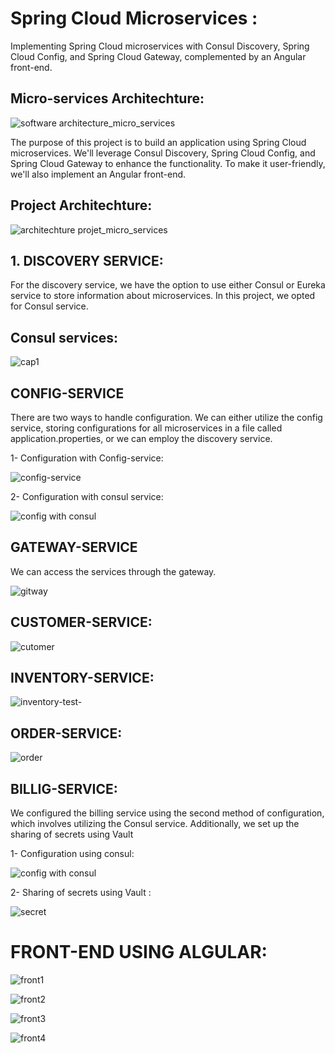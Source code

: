# Spring Cloud Microservices : 

Implementing Spring Cloud microservices with Consul Discovery, Spring Cloud Config, and Spring Cloud Gateway, complemented by an Angular front-end.

## Micro-services Architechture:

![software architecture_micro_services](https://github.com/YasminaElhassani/Spring-Cloud-Microservices_With-Angular/assets/103280152/4ea0827f-8226-4eee-a179-d30ae3f4ec56)

The purpose of this project is to build an application using Spring Cloud microservices. We'll leverage Consul Discovery, Spring Cloud Config, and Spring Cloud Gateway to enhance the functionality. To make it user-friendly, we'll also implement an Angular front-end.

## Project Architechture:

![architechture projet_micro_services](https://github.com/YasminaElhassani/Spring-Cloud-Microservices_With-Angular/assets/103280152/cb993217-a0fc-4907-a9da-4564c9c82f57)


## 1. DISCOVERY SERVICE:

For the discovery service, we have the option to use either Consul or Eureka service to store information about microservices. In this project, we opted for Consul service.
   
## Consul services:

![cap1](https://github.com/YasminaElhassani/Spring-Cloud-Microservices_With-Angular/assets/103280152/a98189ee-f164-4d87-803f-c13f0b231112)

## CONFIG-SERVICE

There are two ways to handle configuration. We can either utilize the config service, storing configurations for all microservices in a file called application.properties, or we can employ the discovery service.

1- Configuration with Config-service: 

![config-service](https://github.com/YasminaElhassani/Spring-Cloud-Microservices_With-Angular/assets/103280152/e502f094-fd9e-49ba-a3fd-347c15d75abe)

2- Configuration with consul service:

![config with consul](https://github.com/YasminaElhassani/Spring-Cloud-Microservices_With-Angular/assets/103280152/3f9c5416-dbd0-4874-9c2b-67109c14ccda)

## GATEWAY-SERVICE

We can access the services through the gateway.

![gitway](https://github.com/YasminaElhassani/Spring-Cloud-Microservices_With-Angular/assets/103280152/c781e148-b33c-435b-8278-8926155f386b)

## CUSTOMER-SERVICE:

![cutomer](https://github.com/YasminaElhassani/Spring-Cloud-Microservices_With-Angular/assets/103280152/98eca5e0-414d-46b8-8b35-f1426dc19da7)

## INVENTORY-SERVICE:

![inventory-test-](https://github.com/YasminaElhassani/Spring-Cloud-Microservices_With-Angular/assets/103280152/e0e67b97-ce15-486c-9ca6-daa16e5d111c)

## ORDER-SERVICE:

![order](https://github.com/YasminaElhassani/Spring-Cloud-Microservices_With-Angular/assets/103280152/106d4acf-d907-4187-8ada-3ece625ab511)

## BILLIG-SERVICE:

We configured the billing service using the second method of configuration, which involves utilizing the Consul service. Additionally, we set up the sharing of secrets using Vault

1- Configuration using consul:

![config with consul](https://github.com/YasminaElhassani/Spring-Cloud-Microservices_With-Angular/assets/103280152/3f9c5416-dbd0-4874-9c2b-67109c14ccda)

2- Sharing of secrets using Vault :

![secret](https://github.com/YasminaElhassani/Spring-Cloud-Microservices_With-Angular/assets/103280152/2635e84a-634a-4681-8662-e1e4225ee3d4)

# FRONT-END USING ALGULAR:

![front1](https://github.com/YasminaElhassani/Spring-Cloud-Microservices_With-Angular/assets/103280152/34ec5028-2482-4701-b135-7a8cedd76928)

![front2](https://github.com/YasminaElhassani/Spring-Cloud-Microservices_With-Angular/assets/103280152/dcdabf50-3244-4109-bd2d-c8552e99f454)

![front3](https://github.com/YasminaElhassani/Spring-Cloud-Microservices_With-Angular/assets/103280152/e2b90a35-7459-4141-8d95-dea20dfe2da1)

![front4](https://github.com/YasminaElhassani/Spring-Cloud-Microservices_With-Angular/assets/103280152/79aea185-819e-488e-8e21-a80a75a3ef32)

